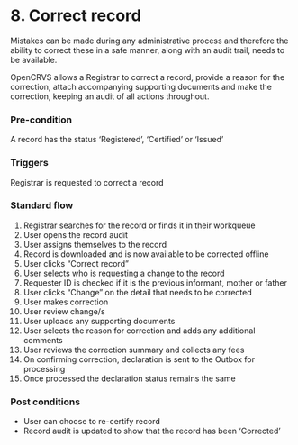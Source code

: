 # 8. Correct record

Mistakes can be made during any administrative process and therefore the ability to correct these in a safe manner, along with an audit trail, needs to be available.

OpenCRVS allows a Registrar to correct a record, provide a reason for the correction, attach accompanying supporting documents and make the correction, keeping an audit of all actions throughout.

### **Pre-condition**

A record has the status ‘Registered’, ‘Certified’ or ‘Issued’

### **Triggers**

Registrar is requested to correct a record

### **Standard flow**

1. Registrar searches for the record or finds it in their workqueue
2. User opens the record audit
3. User assigns themselves to the record
4. Record is downloaded and is now available to be corrected offline
5. User clicks “Correct record”
6. User selects who is requesting a change to the record
7. Requester ID is checked if it is the previous informant, mother or father
8. User clicks “Change” on the detail that needs to be corrected
9. User makes correction
10. User review change/s
11. User uploads any supporting documents
12. User selects the reason for correction and adds any additional comments
13. User reviews the correction summary and collects any fees
14. On confirming correction, declaration is sent to the Outbox for processing
15. Once processed the declaration status remains the same

### **Post conditions**

* User can choose to re-certify record
* Record audit is updated to show that the record has been ‘Corrected’

